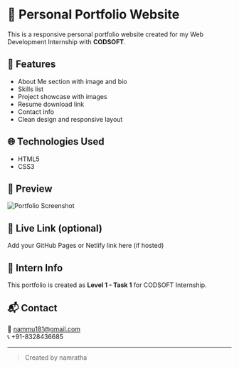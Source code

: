 # 💼 Personal Portfolio Website

This is a responsive personal portfolio website created for my Web Development Internship with **CODSOFT**.

## 🚀 Features
- About Me section with image and bio
- Skills list
- Project showcase with images
- Resume download link
- Contact info
- Clean design and responsive layout

## 🌐 Technologies Used
- HTML5
- CSS3

## 📸 Preview
![Portfolio Screenshot](project1.png) <!-- Replace with actual screenshot -->

## 🔗 Live Link (optional)
Add your GitHub Pages or Netlify link here (if hosted)

## 📝 Intern Info
This portfolio is created as **Level 1 - Task 1** for CODSOFT Internship.

## 📬 Contact
📧 nammu181@gmail.com  
📞 +91-8328436685

---

> Created by namratha

